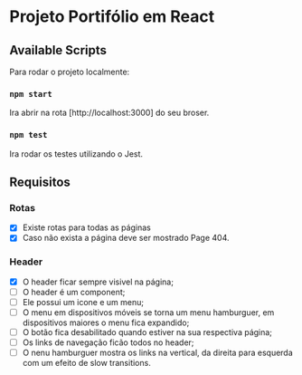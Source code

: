 # Projeto Portifólio em React

## Available Scripts

Para rodar o projeto localmente:

### `npm start`
Ira abrir na rota [http://localhost:3000] do seu broser.



### `npm test`

Ira rodar os testes utilizando o Jest.

## Requisitos

### Rotas
- [x] Existe rotas para todas as páginas
- [x] Caso não exista a página deve ser mostrado Page 404.

### Header
- [x] O header ficar sempre visivel na página;
- [ ] O header é um component;
- [ ] Ele possui um icone e um menu;
- [ ] O menu em dispositivos móveis se torna um menu hamburguer, em dispositivos maiores o menu fica expandido;
- [ ] O botão fica desabilitado quando estiver na sua respectiva página;
- [ ] Os links de navegação ficão todos no header;
- [ ] O nenu hamburguer mostra os links na vertical, da direita para esquerda com um efeito de slow transitions. 